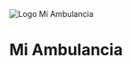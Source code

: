 
<img src="../assets/3fA.png" alt="Logo Mi Ambulancia" class = "imagenDentro1">

<h1> Mi Ambulancia </h1>

<h2> </h2>
